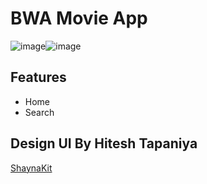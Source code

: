 # BWA Movie App

![image](https://user-images.githubusercontent.com/67012680/192674029-6976523d-7e09-401c-b6ea-e099b10536ee.png)![image](https://user-images.githubusercontent.com/67012680/192674204-7f9531cb-6718-4b13-8401-da4c43655bf1.png)

## Features

- Home
- Search

## Design UI By Hitesh Tapaniya
[ShaynaKit](https://shaynakit.com/details/moviez-streaming)

